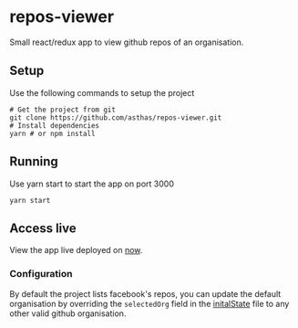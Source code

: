 # repos-viewer

Small react/redux app to view github repos of an organisation.

## Setup

Use the following commands to setup the project

```shell
# Get the project from git
git clone https://github.com/asthas/repos-viewer.git
# Install dependencies
yarn # or npm install
```

## Running

Use yarn start to start the app on port 3000

```shell
yarn start
```

## Access live

View the app live deployed on [now](https://files-eazhdznxmd.now.sh/).

### Configuration

By default the project lists facebook's repos, you can update the default organisation by overriding the `selectedOrg` field in the [initalState](src/store/initialState.js) file to any other valid github organisation.

